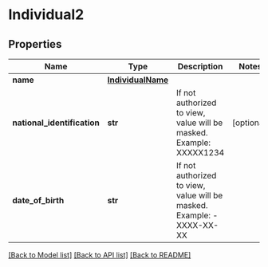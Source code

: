 # Individual2

## Properties
Name | Type | Description | Notes
------------ | ------------- | ------------- | -------------
**name** | [**IndividualName**](IndividualName.md) |  | 
**national_identification** | **str** | If not authorized to view, value will be masked. Example: XXXXX1234 | [optional] 
**date_of_birth** | **str** | If not authorized to view, value will be masked. Example: - XXXX-XX-XX | 

[[Back to Model list]](../README.md#documentation-for-models) [[Back to API list]](../README.md#documentation-for-api-endpoints) [[Back to README]](../README.md)


